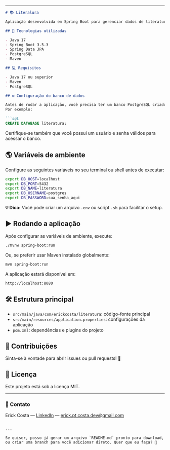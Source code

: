 
---

````markdown
# 📚 Literalura

Aplicação desenvolvida em Spring Boot para gerenciar dados de literatura, utilizando PostgreSQL como banco de dados.

## 🚀 Tecnologias utilizadas

- Java 17
- Spring Boot 3.5.3
- Spring Data JPA
- PostgreSQL
- Maven

## 💻 Requisitos

- Java 17 ou superior
- Maven
- PostgreSQL

## ⚙️ Configuração do banco de dados

Antes de rodar a aplicação, você precisa ter um banco PostgreSQL criado.  
Por exemplo:

```sql
CREATE DATABASE literatura;
````

Certifique-se também que você possui um usuário e senha válidos para acessar o banco.

## 🌎 Variáveis de ambiente

Configure as seguintes variáveis no seu terminal ou shell antes de executar:

```bash
export DB_HOST=localhost
export DB_PORT=5432
export DB_NAME=literatura
export DB_USERNAME=postgres
export DB_PASSWORD=sua_senha_aqui
```

**💡 Dica:** Você pode criar um arquivo `.env` ou script `.sh` para facilitar o setup.

## ▶️ Rodando a aplicação

Após configurar as variáveis de ambiente, execute:

```bash
./mvnw spring-boot:run
```

Ou, se preferir usar Maven instalado globalmente:

```bash
mvn spring-boot:run
```

A aplicação estará disponível em:

```
http://localhost:8080
```

## 🛠️ Estrutura principal

* `src/main/java/com/erickcosta/literatura`: código-fonte principal
* `src/main/resources/application.properties`: configurações da aplicação
* `pom.xml`: dependências e plugins do projeto

## 📝 Contribuições

Sinta-se à vontade para abrir issues ou pull requests! 🚀

## 📄 Licença

Este projeto está sob a licença MIT.

---

### 💬 Contato

Erick Costa — [LinkedIn](https://www.linkedin.com/in/ericktcosta/) — [erick.pt.costa.dev@gmail.com](mailto:erick.pt.costa.dev@gmail.com)

```

---

Se quiser, posso já gerar um arquivo `README.md` pronto para download, ou criar uma branch para você adicionar direto. Quer que eu faça? 🚀
```
